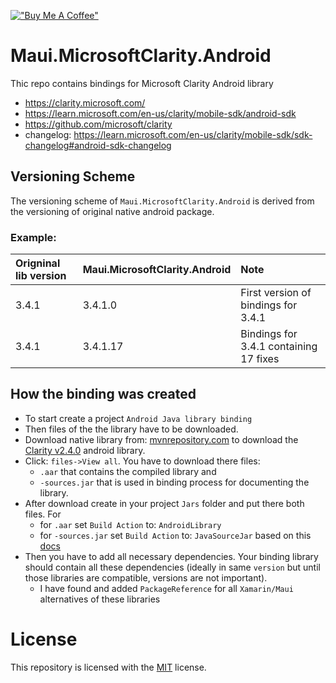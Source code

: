 ﻿[!["Buy Me A Coffee"](https://www.buymeacoffee.com/assets/img/custom_images/orange_img.png)](https://www.buymeacoffee.com/kebechet)

# Maui.MicrosoftClarity.Android
Thic repo contains bindings for Microsoft Clarity Android library
- https://clarity.microsoft.com/
- https://learn.microsoft.com/en-us/clarity/mobile-sdk/android-sdk
- https://github.com/microsoft/clarity
- changelog: https://learn.microsoft.com/en-us/clarity/mobile-sdk/sdk-changelog#android-sdk-changelog

## Versioning Scheme
The versioning scheme of `Maui.MicrosoftClarity.Android` is derived from the versioning of original native android package.

### Example:
| Origninal lib version | Maui.MicrosoftClarity.Android | Note |
|:--|:--|:--|
| 3.4.1 | 3.4.1.0 | First version of bindings for 3.4.1 |
| 3.4.1 | 3.4.1.17 | Bindings for 3.4.1 containing 17 fixes |

## How the binding was created
- To start create a project `Android Java library binding`
- Then files of the the library have to be downloaded. 
- Download native library from: [mvnrepository.com](https://mvnrepository.com/artifact/com.microsoft.clarity/clarity) to 
	download the [Clarity v2.4.0](https://mvnrepository.com/artifact/com.microsoft.clarity/clarity/2.4.0) android library.
- Click: `files->View all`. You have to download there files:
  - `.aar` that contains the compiled library and 
  - `-sources.jar` that is used in binding process for documenting the library.
- After download create in your project `Jars` folder and put there both files. For
  - for `.aar` set `Build Action` to: `AndroidLibrary`
  - for `-sources.jar` set `Build Action` to: `JavaSourceJar` based on this [docs](https://learn.microsoft.com/en-us/xamarin/android/deploy-test/building-apps/build-items#javasourcejar)
- Then you have to add all necessary dependencies. Your binding library should contain all these dependencies (ideally in same `version` but until those libraries are compatible, versions are not important).
  - I  have found and added `PackageReference` for all `Xamarin/Maui` alternatives of these libraries

# License
This repository is licensed with the [MIT](LICENSE.txt) license.
